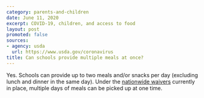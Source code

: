```yaml
---
category: parents-and-children
date: June 11, 2020
excerpt: COVID-19, children, and access to food
layout: post
promoted: false
sources:
- agency: usda
  url: https://www.usda.gov/coronavirus
title: Can schools provide multiple meals at once?
---
```


Yes. Schools can provide up to two meals and/or snacks per day (excluding lunch and dinner in the same day). Under the [nationwide waivers](https://www.fns.usda.gov/disaster/pandemic/covid-19) currently in place, multiple days of meals can be picked up at one time.